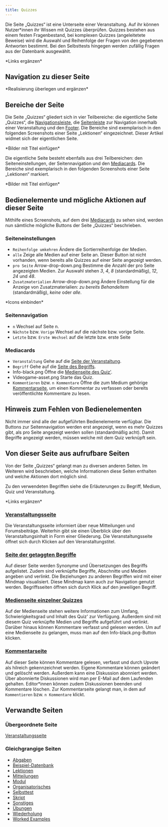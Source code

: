 ```yaml
---
title: Quizzes
---
```

Die Seite „Quizzes“ ist eine Unterseite einer Veranstaltung. Auf ihr können Nutzer\*innen ihr Wissen mit Quizzes überprüfen. Quizzes bestehen aus einem festen Fragenbestand, bei komplexen Quizzes (angeleitetete Beweise) wird die Auswahl und Reihenfolge der Fragen von den gegebenen Antworten bestimmt. Bei den Selbsttests hingegen werden zufällig Fragen aus der Datenbank ausgewählt.

\*Links ergänzen\*

## Navigation zu dieser Seite
\*Realisierung überlegen und ergänzen\*

## Bereiche der Seite
Die Seite „Quizzes“ gliedert sich in vier Teilbereiche: die eigentliche Seite „Quizzes“, die [Navigationsleiste](nav-bar.md), die [Seitenleiste](sidebar.md) zur Navigation innerhalb einer Veranstaltung und den [Footer](footer.md). Die Bereiche sind exemplarisch in den folgenden Screenshots einer Seite „Lektionen“ eingezeichnet. Dieser Artikel widmet sich der eigentlichen Seite.

\*Bilder mit Titel einfügen\*

Die eigentliche Seite besteht ebenfalls aus drei Teilbereichen: den Seiteneinstellungen, der Seitennavigation und den [Mediacards](mediacard.md). Die Bereiche sind exemplarisch in den folgenden Screenshots einer Seite „Lektionen“ markiert.

\*Bilder mit Titel einfügen\*

## Bedienelemente und mögliche Aktionen auf dieser Seite
Mithilfe eines Screenshots, auf dem drei [Mediacards](mediacard.md) zu sehen sind, werden nun sämtliche mögliche Buttons der Seite „Quizzes“ beschrieben.

### Seiteneinstellungen
* `Reihenfolge umkehren` Ändere die Sortierreihenfolge der Medien.
* `alle` Zeige alle Medien auf einer Seite an. Dieser Button ist nicht vorhanden, wenn bereits alle Quizzes auf einer Seite angezeigt werden.
* `pro Seite` Arrow-drop-down.png Bestimme die Anzahl der pro Seite angezeigten Medien. Zur Auswahl stehen *3*, *4*, *8* (standardmäßig), *12*, *24* und *48*.
* `Zusatzmaterialien` Arrow-drop-down.png Ändere Einstellung für die Anzeige von Zusatzmaterialien: *zu bereits Behandeltem* (standardmäßig), *keine* oder *alle*.

\*Icons einbinden\*

### Seitennavigation
* `n` Wechsel auf Seite n.
* `Nächste` bzw. `Vorige` Wechsel auf die nächste bzw. vorige Seite.
* `Letzte` bzw. `Erste Wechsel` auf die letzte bzw. erste Seite

### Mediacards
* `Veranstaltung` Gehe auf die [Seite der Veranstaltung](event-series.md).
* `Begriff` Gehe auf die [Seite des Begriffs](tag.md).
* Info-black.png Öffne die [Medienseite des Quiz'](medium.md).
* Videogame-asset.png Starte das Quiz.
* `Kommentieren` bzw. `n Kommentare` Öffne die zum Medium gehörige  [Kommentarseite](comments-media.md), um einen Kommentar zu verfassen oder bereits veröffentlichte Kommentare zu lesen.

## Hinweis zum Fehlen von Bedienelementen
Nicht immer sind alle der aufgeführten Bedienelemente verfügbar. Die Buttons zur Seitennavigation werden erst angezeigt, wenn es mehr Quizzes gibt, als pro Seite angezeigt werden sollen (standardmäßig acht). Damit Begriffe angezeigt werden, müssen welche mit dem Quiz verknüpft sein.

## Von dieser Seite aus aufrufbare Seiten
Von der Seite „Quizzes“ gelangt man zu diversen anderen Seiten. Im Weiteren wird beschrieben, welche Informationen diese Seiten enthalten und welche Aktionen dort möglich sind.

Zu den verwendeten Begriffen siehe die Erläuterungen zu Begriff, Medium, Quiz und Veranstaltung.

\*Links ergänzen\*

### [Veranstaltungsseite](event-series.md)
Die Veranstaltungsseite informiert über neue Mitteilungen und Forumsbeiträge. Weiterhin gibt sie einen Überblick über den Veranstaltungsinhalt in Form einer Gliederung. Die Veranstaltungsseite öffnet sich durch Klicken auf den Veranstaltungstitel.

### [Seite der getaggten Begriffe](tag.md)
Auf dieser Seite werden Synonyme und Übersetzungen des Begriffs aufgelistet. Zudem sind verknüpfte Begriffe, Abschnitte und Medien angeben und verlinkt. Die Beziehungen zu anderen Begriffen wird mit einer Mindmap visualisiert. Diese Mindmap kann auch zur Navigation genutzt werden. Begriffsseiten öffnen sich durch Klick auf den jeweiligen Begriff.

### [Medienseite einzelner Quizzes](medium.md)
Auf der Medienseite stehen weitere Informationen zum Umfang, Schwierigkeitsgrad und Inhalt des Quiz' zur Verfügung. Außerdem sind mit diesem Quiz verknüpfte Medien und Begriffe aufgeführt und verlinkt. Darüber hinaus können Kommentare verfasst und gelesen werden. Um auf eine Medienseite zu gelangen, muss man auf den Info-black.png-Button klicken.

### [Kommentarseite](comments-media.md)
Auf dieser Seite können Kommentare gelesen, verfasst und durch Upvote als hilreich gekennzeichnet werden. Eigene Kommentare können geändert und gelöscht werden. Außerdem kann eine Diskussion abonniert werden. Über abonnierte Diskussionen wird man per E-Mail auf dem Laufenden gehalten. Editor\*innen können zudem Diskussionen beenden und Kommentare löschen. Zur Kommentarseite gelangt man, in dem auf `Kommentieren` bzw. `n Kommentare` klickt.

## Verwandte Seiten
### Übergeordnete Seite
[Veranstaltungsseite](event-series.md)

### Gleichgrangige Seiten
* [Abgaben](submissions.md)
* [Beispiel-Datenbank](erdbeere.md)
* [Lektionen](lessons.md)
* [Mitteilungen](announcements.md)
* [Modul](module.md)
* [Organisatorisches](general-information.md)
* [Selbsttest](self-assessment.md)
* [Skript](manuscript.md)
* [Sonstiges](miscellaneous.md)
* [Übungen](exercises.md)
* [Wiederholung](repetition.md)
* [Worked Examples](worked-examples.md)
